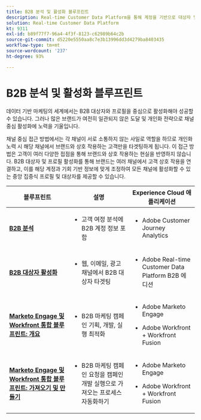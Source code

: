```yaml
---
title: B2B 분석 및 활성화 블루프린트
description: Real-time Customer Data Platform을 통해 계정을 기반으로 대상자 및 프로필 중심의 고객 경험을 제공합니다.
solution: Real-time Customer Data Platform
kt: 9311
exl-id: b89f77f7-96a4-4f3f-8123-c62989b64c2b
source-git-commit: d5220e5550aa8c7e3b13996dd3d4279ba8403435
workflow-type: tm+mt
source-wordcount: '237'
ht-degree: 93%

---
```


# B2B 분석 및 활성화 블루프린트

데이터 기반 마케팅의 세계에서는 B2B 대상자와 프로필을 중심으로 활성화해야 성공할 수 있습니다. 그러나 많은 브랜드가 여전히 일관되지 않은 도달 및 개인화 전략으로 채널 중심 활성화에 노력을 기울입니다.

채널 중심 접근 방법에서는 각 채널이 서로 소통하지 않는 사일로 역할을 하므로 개인화 노력 시 해당 채널에서 브랜드와 상호 작용하는 고객만을 타겟팅하게 됩니다. 이 접근 방법은 고객이 여러 다양한 접점을 통해 브랜드와 상호 작용하는 현실을 반영하지 않습니다. B2B 대상자 및 프로필 활성화를 통해 브랜드는 여러 채널에서 고객 상호 작용을 연결하고, 이를 해당 계정과 기회 기반 정보에 맞게 조정하여 모든 채널에 활성화할 수 있는 중앙 집중식 프로필 및 대상자를 제공할 수 있습니다.

| 블루프린트 | 설명 | Experience Cloud 애플리케이션 |
|---|---|---|
| **[B2B 분석](https://experienceleague.adobe.com/docs/analytics-platform/using/cja-usecases/b2b.html?lang=ko)** | <ul><li>고객 여정 분석에 B2B 계정 정보 포함</li></ul> | <ul><li>Adobe Customer Journey Analytics</li></ul> |
| **[B2B 대상자 활성화](b2bactivation.md)** | <ul><li>웹, 이메일, 광고 채널에서 B2B 대상자 타겟팅</li></ul> | <ul><li>Adobe Real-time Customer Data Platform B2B 에디션</li></ul> |
| **[Marketo Engage 및 Workfront 통합 블루프린트: 개요](/help/blueprints/b2b/marketo-engage-and-workfront-integration-blueprint/overview.md)** | <ul><li>B2B 마케팅 캠페인 기획, 개발, 실행 최적화</li></ul> | <ul><li>Adobe Marketo Engage</li></ul><ul><li>Adobe Workfront + Workfront Fusion</li></ul> |
| **[Marketo Engage 및 Workfront 통합 블루프린트: 가져오기 및 만들기](/help/blueprints/b2b/marketo-engage-and-workfront-integration-blueprint/intake-and-create.md)** | <ul><li>B2B 마케팅 캠페인 요청을 캠페인 개발 실행으로 가져오는 프로세스 자동화하기</li></ul> | <ul><li>Adobe Marketo Engage</li></ul><ul><li>Adobe Workfront + Workfront Fusion</li></ul> |
